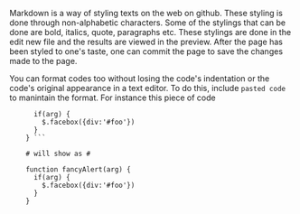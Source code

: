Markdown is a way of styling texts on the web on github.
These styling is done through non-alphabetic characters. 
Some of the stylings that can be done are bold, italics, quote, paragraphs etc. 
These stylings are done in the edit new file and the results are viewed in the preview. 
After the page has been styled to one's taste, one can commit the page to save the changes made to the page.  

You can format codes too without losing the code's indentation
or the code's original appearance in a text editor. To do this,
include ``` pasted code ``` to manintain the format. 
For instance this piece of code 

```function fancyAlert(arg) {
      if(arg) {
        $.facebox({div:'#foo'})
      }
    } ```
    
    # will show as #
    
    function fancyAlert(arg) {
      if(arg) {
        $.facebox({div:'#foo'})
      }
    }
